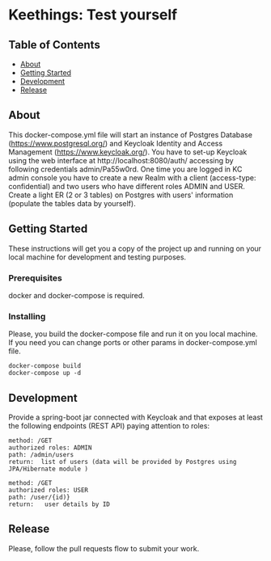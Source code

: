 # Keethings: Test yourself

## Table of Contents

- [About](#about)
- [Getting Started](#getting_started)
- [Development](#development) 
- [Release](#release)

## About <a name = "about"></a>
This docker-compose.yml file will start an instance of Postgres Database (https://www.postgresql.org/) and Keycloak Identity and Access Management (https://www.keycloak.org/).
You have to set-up Keycloak using the web interface at http://localhost:8080/auth/ accessing by following credentials admin/Pa55w0rd.
One time you are logged in KC admin console you have to create a new Realm with a client (access-type: confidential) and two users who have different roles ADMIN and USER.
Create a light ER (2 or 3 tables) on Postgres with users' information (populate the tables data by yourself).


## Getting Started <a name = "getting_started"></a>
These instructions will get you a copy of the project up and running on your local machine for development and testing purposes. 

### Prerequisites
docker and docker-compose is required.

### Installing

Please, you build the docker-compose file and run it on you local machine.
If you need you can change ports or other params in docker-compose.yml file.

```
docker-compose build
docker-compose up -d
```


## Development <a name = "development"></a>

Provide a spring-boot jar connected with Keycloak and that exposes at least the following endpoints (REST API) paying attention to roles:
```
method: /GET
authorized roles: ADMIN
path: /admin/users  
return:  list of users (data will be provided by Postgres using JPA/Hibernate module )
```

```
method: /GET
authorized roles: USER
path: /user/{id)}  
return:   user details by ID
```

## Release <a name = "release"></a>
Please, follow the pull requests flow to submit your work.